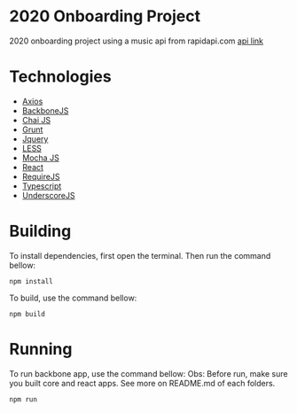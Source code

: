 # 2020 Onboarding Project
2020 onboarding project using a music api from rapidapi.com [api link](https://rapidapi.com/deezerdevs/api/deezer-1?endpoint=53aa5085e4b07e1f4ebeb429)

# Technologies
* [Axios](https://github.com/axios/axios)
* [BackboneJS](https://backbonejs.org/)
* [Chai JS](https://www.chaijs.com/)
* [Grunt](https://gruntjs.com/)
* [Jquery](https://jquery.com/)
* [LESS](https://lesscss.org/)
* [Mocha JS](https://mochajs.org/)
* [React](https://reactjs.org/)
* [RequireJS](https://requirejs.org/)
* [Typescript](https://www.typescriptlang.org/)
* [UnderscoreJS](https://underscorejs.org/)

# Building
To install dependencies, first open the terminal. Then run the command bellow:

```
npm install
```

To build, use the command bellow:

```
npm build
```

# Running
To run backbone app, use the command bellow:
Obs: Before run, make sure you built core and react apps. See more on README.md of each folders.

```
npm run
```